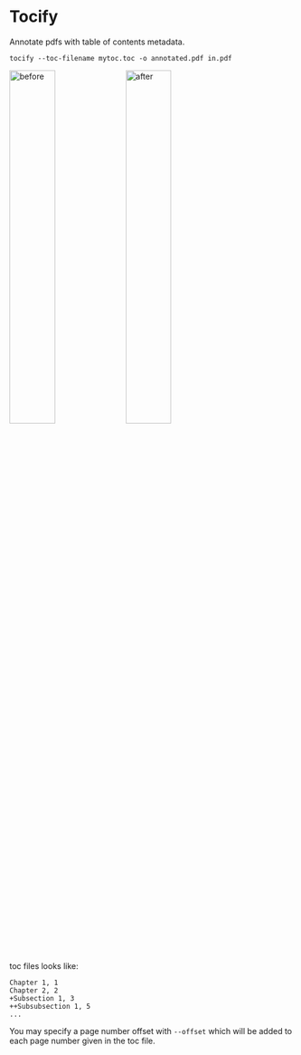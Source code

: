 # Tocify

Annotate pdfs with table of contents metadata.

`tocify --toc-filename mytoc.toc -o annotated.pdf in.pdf`

<p float="left">
    <img src="docs/source/imgs/1.png" alt="before" width="40%">
    <img src="docs/source/imgs/2.png" alt="after" width="40%">
</p>

toc files looks like:

    Chapter 1, 1
    Chapter 2, 2
    +Subsection 1, 3
    ++Subsubsection 1, 5
    ...

You may specify a page number offset with `--offset` which will be added to
each page number given in the toc file.
